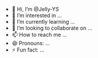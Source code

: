 - 👋 Hi, I’m @Jelly-YS
- 👀 I’m interested in ...
- 🌱 I’m currently learning ...
- 💞️ I’m looking to collaborate on ...
- 📫 How to reach me ...
- 😄 Pronouns: ...
- ⚡ Fun fact: ...

<!---
Jelly-YS/Jelly-YS is a ✨ special ✨ repository because its `README.md` (this file) appears on your GitHub profile.
You can click the Preview link to take a look at your changes.
--->
